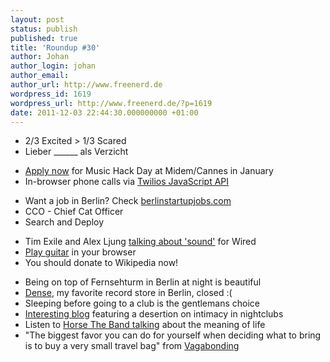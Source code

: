 ```yaml
---
layout: post
status: publish
published: true
title: 'Roundup #30'
author: Johan
author_login: johan
author_email:
author_url: http://www.freenerd.de
wordpress_id: 1619
wordpress_url: http://www.freenerd.de/?p=1619
date: 2011-12-03 22:44:30.000000000 +01:00
---
```

<ul>
	<li>2/3 Excited > 1/3 Scared</li>
	<li>Lieber ______ als Verzicht</li>
</ul>
<ul>
	<li><a href="http://cannes.musichackday.org/2012/index.php?page=Apply">Apply now</a> for Music Hack Day at Midem/Cannes in January</li>
	<li>In-browser phone calls via <a href="http://www.twilio.com/api/client">Twilios JavaScript API</a></li>
</ul>
<ul>
	<li>Want a job in Berlin? Check <a href="http://berlinstartupjobs.com/">berlinstartupjobs.com</a></li>
	<li>CCO - Chief Cat Officer</li>
	<li>Search and Deploy</li>
</ul>
<ul>
	<li>Tim Exile and Alex Ljung <a href="http://www.wired.co.uk/news/archive/2011-10/13/alexander-ljung-tim-exile-soundcloud-wired-2011">talking about 'sound'</a> for Wired</li>
	<li><a href="http://robb.is/6strings/">Play guitar</a> in your browser</li>
	<li>You should donate to Wikipedia now!</li>
</ul>
<ul>
	<li>Being on top of Fernsehturm in Berlin at night is beautiful</li>
	<li><a href="http://www.dense-shop.de/">Dense</a>, my favorite record store in Berlin, closed :(</li>
	<li>Sleeping before going to a club is the gentlemans choice</li>
	<li><a href="http://lmgmblog.wordpress.com/">Interesting blog</a> featuring a desertion on intimacy in nightclubs</li>
	<li>Listen to <a href="http://www.youtube.com/watch?v=0vxMJ8SaDlc">Horse The Band talking</a> about the meaning of life</li>
	<li>"The biggest favor you can do for yourself when deciding what to bring is to buy a very small travel bag" from <a href="http://www.amazon.com/Vagabonding-Uncommon-Guide-Long-Term-Travel/dp/0812992180/ref=tsm_1_tp_un_it/182-9948153-7680134">Vagabonding</a></li>
</ul>


